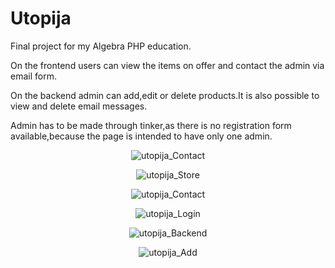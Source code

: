 # Utopija

<p>Final project for my Algebra PHP education.</p>
<p>On the frontend users can view the items on offer and contact the admin via email form.</p>
<p>On the backend admin can add,edit or delete products.It is also possible to view and delete email messages.</p>
<p>Admin has to be made through tinker,as there is no registration form available,because the page is intended to have only one admin.</p>

<p align="center"><img src="https://image.ibb.co/f0bNxn/utopija_Contact.png" alt="utopija_Contact" border="0"></p>
<p align="center"><img src="https://image.ibb.co/fKCHV7/utopija_Store.png" alt="utopija_Store" border="0"></p>
<p align="center"><img src="https://image.ibb.co/f0bNxn/utopija_Contact.png" alt="utopija_Contact" border="0"></p>
<p align="center"><img src="https://image.ibb.co/kfwpcn/utopija_Login.png" alt="utopija_Login" border="0"></p>
<p align="center"><img src="https://image.ibb.co/gnbpcn/utopija_Backend.png" alt="utopija_Backend" border="0">
</p>
<p align="center"><img src="https://image.ibb.co/cxG5Hn/utopija_Add.png" alt="utopija_Add" border="0"></p>






